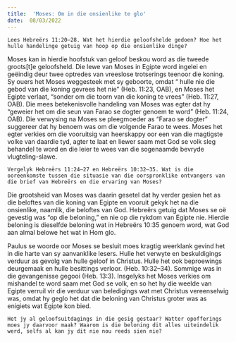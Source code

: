 ```yaml
---
title:  'Moses: Om in die onsienlike te glo'
date:  08/03/2022
---
```


`Lees Hebreërs 11:20–28. Wat het hierdie geloofshelde gedoen? Hoe het hulle handelinge getuig van hoop op die onsienlike dinge?`

Moses kan in hierdie hoofstuk van geloof beskou word as die tweede groots[t]e geloofsheld. Die lewe van Moses in Egipte word ingelei en geëindig deur twee optredes van vreeslose trotserings teenoor die koning.  Sy ouers het Moses weggesteek met sy geboorte, omdat “ hulle nie die gebod van die koning gevrees het nie” (Heb. 11:23, OAB), en  Moses het Egipte verlaat, “sonder om die toorn van die koning te vrees” (Heb. 11:27, OAB). Die mees betekenisvolle  handeling van Moses was egter dat hy “geweier het om die seun van Farao se dogter genoem te word” (Heb. 11:24, OAB). Die verwysing na Moses se pleegmoeder as “Farao se dogter” suggereer dat hy benoem was om die volgende Farao te wees. Moses het egter verkies om die vooruitsig van heerskappy oor een van die magtigste volke van daardie tyd, agter te laat en liewer saam met God se volk sleg behandel te word en die leier te wees van die sogenaamde bevryde vlugteling-slawe.

`Vergelyk Hebreërs 11:24–27 en Hebreërs 10:32–35. Wat is die ooreenkomste tussen die situasie van die oorspronklike ontvangers van die brief van Hebreërs en die ervaring van Moses?`

Die grootsheid van Moses was daarin gesetel dat hy verder gesien het as die beloftes van die koning van Egipte en vooruit gekyk het na die onsienlike, naamlik, die beloftes van God. Hebreërs getuig dat Moses se oë gevestig was “op die beloning,” en nie op die rykdom van Egipte nie.  Hierdie beloning is dieselfde beloning wat in Hebreërs 10:35 genoem word, wat God aan almal belowe het wat in Hom glo.

Paulus se woorde oor Moses se besluit moes kragtig weerklank gevind het in die harte van sy aanvanklike lesers. Hulle het verwyte en beskuldigings verduur as gevolg van hulle geloof in Christus. Hulle het ook beproewings deurgemaak en hulle besittings verloor. (Heb. 10:32–34). Sommige was in die gevangenisse gegooi (Heb. 13:3). Insgelyks het Moses verkies om mishandel te word saam met God se volk, en so het hy die weelde van Egipte verruil vir die verduur van beledigings wat met Christus vereenselwig was, omdat hy geglo het dat die beloning van Christus groter was as enigiets wat Egipte kon bied.

`Het jy al geloofsuitdagings in die gesig gestaar? Watter opofferings moes jy daarvoor maak? Waarom is die beloning dit alles uiteindelik werd, selfs al kan jy dit nie nou reeds sien nie?`